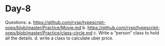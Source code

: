 # Day-8
Questions:
a. https://github.com/rvsp/typescript-oops/blob/master/Practice/Movie.md
b. https://github.com/rvsp/typescript-oops/blob/master/Practice/class-circle.md
c. Write a “person” class to hold all the details.
d. write a class to calculate uber price.

